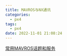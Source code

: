 ```yaml
---
title: MAVROS与NX通讯
categories:
  - px4
tags:
  - px4
date: 2022-11-01 21:08:24
---
```


[常用MAVROS话题和服务](https://zhuanlan.zhihu.com/p/364872655)
